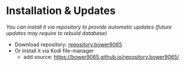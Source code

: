 # Installation & Updates

_You can install it via repository to provide automatic updates (future updates may require to rebuild database)_

- Download repository: [repository.bower9065](https://github.com/bower9065/repository.hooty/blob/main/repository.bower9065-1.0.zip?raw=true)
- Or install it via Kodi file-manager
  - add source: <https://bower9065.github.io/repository.bower9065/>
